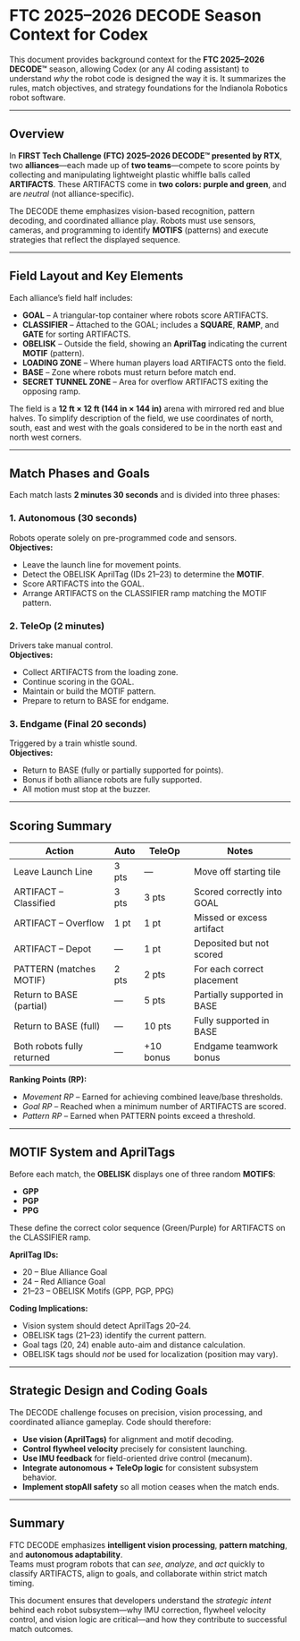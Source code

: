 # FTC 2025–2026 DECODE Season Context for Codex

This document provides background context for the **FTC 2025–2026 DECODE™** season, allowing Codex (or any AI coding assistant) to understand *why* the robot code is designed the way it is. It summarizes the rules, match objectives, and strategy foundations for the Indianola Robotics robot software.

---

## Overview

In **FIRST Tech Challenge (FTC) 2025–2026 DECODE™ presented by RTX**, two **alliances**—each made up of **two teams**—compete to score points by collecting and manipulating lightweight plastic whiffle balls called **ARTIFACTS**. These ARTIFACTS come in **two colors: purple and green**, and are *neutral* (not alliance-specific).

The DECODE theme emphasizes vision-based recognition, pattern decoding, and coordinated alliance play. Robots must use sensors, cameras, and programming to identify **MOTIFS** (patterns) and execute strategies that reflect the displayed sequence.

---

## Field Layout and Key Elements

Each alliance’s field half includes:

- **GOAL** – A triangular-top container where robots score ARTIFACTS.  
- **CLASSIFIER** – Attached to the GOAL; includes a **SQUARE**, **RAMP**, and **GATE** for sorting ARTIFACTS.  
- **OBELISK** – Outside the field, showing an **AprilTag** indicating the current **MOTIF** (pattern).  
- **LOADING ZONE** – Where human players load ARTIFACTS onto the field.  
- **BASE** – Zone where robots must return before match end.  
- **SECRET TUNNEL ZONE** – Area for overflow ARTIFACTS exiting the opposing ramp.

The field is a **12 ft × 12 ft (144 in × 144 in)** arena with mirrored red and blue halves.  To simplify description of the field, we use coordinates of north, south, east and west with the goals considered to be in the north east and north west corners.

---

## Match Phases and Goals

Each match lasts **2 minutes 30 seconds** and is divided into three phases:

### 1. Autonomous (30 seconds)
Robots operate solely on pre-programmed code and sensors.  
**Objectives:**
- Leave the launch line for movement points.  
- Detect the OBELISK AprilTag (IDs 21–23) to determine the **MOTIF**.  
- Score ARTIFACTS into the GOAL.  
- Arrange ARTIFACTS on the CLASSIFIER ramp matching the MOTIF pattern.  

### 2. TeleOp (2 minutes)
Drivers take manual control.  
**Objectives:**
- Collect ARTIFACTS from the loading zone.  
- Continue scoring in the GOAL.  
- Maintain or build the MOTIF pattern.  
- Prepare to return to BASE for endgame.  

### 3. Endgame (Final 20 seconds)
Triggered by a train whistle sound.  
**Objectives:**
- Return to BASE (fully or partially supported for points).  
- Bonus if both alliance robots are fully supported.  
- All motion must stop at the buzzer.

---

## Scoring Summary

| Action | Auto | TeleOp | Notes |
|--------|-------|---------|-------|
| Leave Launch Line | 3 pts | — | Move off starting tile |
| ARTIFACT – Classified | 3 pts | 3 pts | Scored correctly into GOAL |
| ARTIFACT – Overflow | 1 pt | 1 pt | Missed or excess artifact |
| ARTIFACT – Depot | — | 1 pt | Deposited but not scored |
| PATTERN (matches MOTIF) | 2 pts | 2 pts | For each correct placement |
| Return to BASE (partial) | — | 5 pts | Partially supported in BASE |
| Return to BASE (full) | — | 10 pts | Fully supported in BASE |
| Both robots fully returned | — | +10 bonus | Endgame teamwork bonus |

**Ranking Points (RP):**
- *Movement RP* – Earned for achieving combined leave/base thresholds.  
- *Goal RP* – Reached when a minimum number of ARTIFACTS are scored.  
- *Pattern RP* – Earned when PATTERN points exceed a threshold.

---

## MOTIF System and AprilTags

Before each match, the **OBELISK** displays one of three random **MOTIFS**:
- **GPP**
- **PGP**
- **PPG**

These define the correct color sequence (Green/Purple) for ARTIFACTS on the CLASSIFIER ramp.

**AprilTag IDs:**
- 20 – Blue Alliance Goal  
- 24 – Red Alliance Goal  
- 21–23 – OBELISK Motifs (GPP, PGP, PPG)

**Coding Implications:**
- Vision system should detect AprilTags 20–24.  
- OBELISK tags (21–23) identify the current pattern.  
- Goal tags (20, 24) enable auto-aim and distance calculation.  
- OBELISK tags should *not* be used for localization (position may vary).

---

## Strategic Design and Coding Goals

The DECODE challenge focuses on precision, vision processing, and coordinated alliance gameplay. Code should therefore:

- **Use vision (AprilTags)** for alignment and motif decoding.  
- **Control flywheel velocity** precisely for consistent launching.  
- **Use IMU feedback** for field-oriented drive control (mecanum).  
- **Integrate autonomous + TeleOp logic** for consistent subsystem behavior.  
- **Implement stopAll safety** so all motion ceases when the match ends.  

---

## Summary

FTC DECODE emphasizes **intelligent vision processing**, **pattern matching**, and **autonomous adaptability**.  
Teams must program robots that can *see*, *analyze*, and *act* quickly to classify ARTIFACTS, align to goals, and collaborate within strict match timing.

This document ensures that developers understand the *strategic intent* behind each robot subsystem—why IMU correction, flywheel velocity control, and vision logic are critical—and how they contribute to successful match outcomes.
